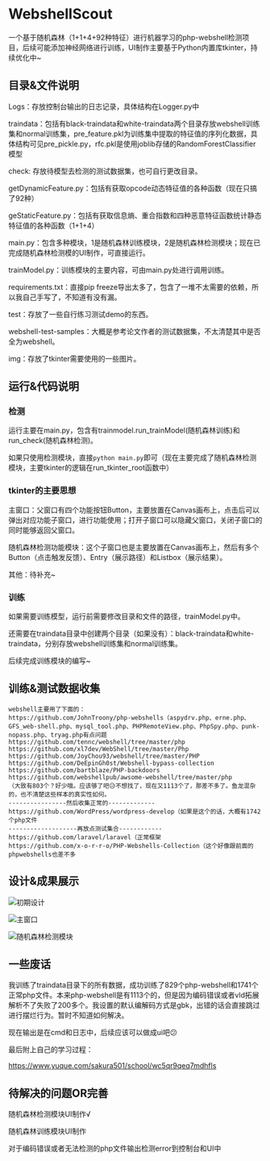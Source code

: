 # WebshellScout

一个基于随机森林（1+1+4+92种特征）进行机器学习的php-webshell检测项目，后续可能添加神经网络进行训练，UI制作主要基于Python内置库tkinter，持续优化中~

## 目录&文件说明

Logs：存放控制台输出的日志记录，具体结构在Logger.py中

traindata：包括有black-traindata和white-traindata两个目录存放webshell训练集和normal训练集，pre_feature.pkl为训练集中提取的特征值的序列化数据，具体结构可见pre_pickle.py，rfc.pkl是使用joblib存储的RandomForestClassifier模型

check: 存放待模型去检测的测试数据集，也可自行更改目录。

getDynamicFeature.py：包括有获取opcode动态特征值的各种函数（现在只搞了92种）

geStaticFeature.py：包括有获取信息熵、重合指数和四种恶意特征函数统计静态特征值的各种函数（1+1+4）

main.py：包含多种模块，1是随机森林训练模块，2是随机森林检测模块；现在已完成随机森林检测模的UI制作，可直接运行。

trainModel.py：训练模块的主要内容，可由main.py处进行调用训练。

requirements.txt：直接pip freeze导出太多了，包含了一堆不太需要的依赖，所以我自己手写了，不知道有没有漏。

test：存放了一些自行练习测试demo的东西。

webshell-test-samples：大概是参考论文作者的测试数据集，不太清楚其中是否全为webshell。

img：存放了tkinter需要使用的一些图片。

## 运行&代码说明
### 检测
运行主要在main.py，包含有trainmodel.run_trainModel(随机森林训练)和run_check(随机森林检测)。

如果只使用检测模块，直接`python main.py`即可（现在主要完成了随机森林检测模块，主要tkinter的逻辑在run_tkinter_root函数中）

### tkinter的主要思想
主窗口：父窗口有四个功能按钮Button，主要放置在Canvas画布上，点击后可以弹出对应功能子窗口，进行功能使用；打开子窗口可以隐藏父窗口，关闭子窗口的同时能够返回父窗口。

随机森林检测功能模块：这个子窗口也是主要放置在Canvas画布上，然后有多个Button（点击触发反馈）、Entry（展示路径）和Listbox（展示结果）。

其他：待补充~

### 训练
如果需要训练模型，运行前需要修改目录和文件的路径，trainModel.py中。

还需要在traindata目录中创建两个目录（如果没有）：black-traindata和white-traindata，分别存放webshell训练集和normal训练集。

后续完成训练模块的编写~

## 训练&测试数据收集

```
webshell主要用了下面的：
https://github.com/JohnTroony/php-webshells（aspydrv.php、erne.php、GFS_web-shell.php、mysql_tool.php、PHPRemoteView.php、PhpSpy.php、punk-nopass.php、tryag.php有点问题
https://github.com/tennc/webshell/tree/master/php
https://github.com/xl7dev/WebShell/tree/master/Php
https://github.com/JoyChou93/webshell/tree/master/PHP
https://github.com/DeEpinGh0st/Webshell-bypass-collection
https://github.com/bartblaze/PHP-backdoors
https://github.com/webshellpub/awsome-webshell/tree/master/php
（大致有803个？好少哦。应该够了吧😥不想找了，现在又1113个了，那差不多了。鱼龙混杂的，也不清楚这些样本的真实性如何。
----------------然后收集正常的-------------
https://github.com/WordPress/wordpress-develop（如果是这个的话，大概有1742个php文件
-------------------再放点测试集合------------
https://github.com/laravel/laravel（正常框架
https://github.com/x-o-r-r-o/PHP-Webshells-Collection（这个好像跟前面的phpwebshells也差不多
```
## 设计&成果展示
![初期设计](https://files.catbox.moe/vex81y.png)

![主窗口](https://files.catbox.moe/f9iz8k.png)

![随机森林检测模块](https://files.catbox.moe/ina89w.png)




## 一些废话

我训练了traindata目录下的所有数据，成功训练了829个php-webshell和1741个正常php文件。本来php-webshell是有1113个的，但是因为编码错误或者vld拓展解析不了失败了200多个。我设置的默认编解码方式是gbk，出错的话会直接跳过进行摆烂行为。暂时不知道如何解决。

现在输出是在cmd和日志中，后续应该可以做成ui吧😕

最后附上自己的学习过程：

https://www.yuque.com/sakura501/school/wc5qr9qeq7mdhfls

## 待解决的问题OR完善
随机森林检测模块UI制作√

随机森林训练模块UI制作

对于编码错误或者无法检测的php文件输出检测error到控制台和UI中

